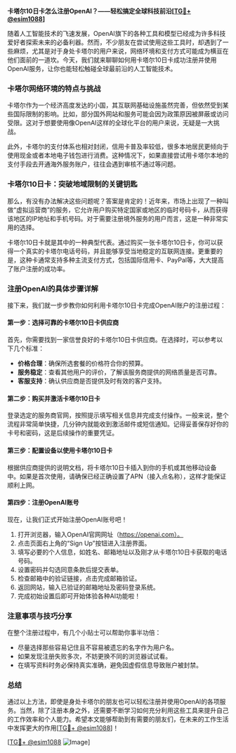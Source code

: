 **卡塔尔10日卡怎么注册OpenAI？——轻松搞定全球科技前沿[[TG💪+ @esim1088](https://t.me/s/esim1088)]**

随着人工智能技术的飞速发展，OpenAI旗下的各种工具和模型已经成为许多科技爱好者探索未来的必备利器。然而，不少朋友在尝试使用这些工具时，却遇到了一些麻烦，尤其是对于身处卡塔尔的用户来说，网络环境和支付方式可能成为横亘在他们面前的一道坎。今天，我们就来聊聊如何用卡塔尔10日卡成功注册并使用OpenAI服务，让你也能轻松触碰全球最前沿的人工智能技术。

### 卡塔尔网络环境的特点与挑战

卡塔尔作为一个经济高度发达的小国，其互联网基础设施虽然完善，但依然受到某些国际限制的影响。比如，部分国外网站和服务可能会因为政策原因被屏蔽或访问受限。这对于想要使用像OpenAI这样的全球化平台的用户来说，无疑是一大挑战。

此外，卡塔尔的支付体系也相对封闭，信用卡普及率较低，很多本地居民更倾向于使用现金或者本地电子钱包进行消费。这种情况下，如果直接尝试用卡塔尔本地的支付手段去开通海外服务账户，往往会遇到审核不通过等问题。

### 卡塔尔10日卡：突破地域限制的关键钥匙

那么，有没有办法解决这些问题呢？答案是肯定的！近年来，市场上出现了一种叫做“虚拟运营商”的服务，它允许用户购买特定国家或地区的临时号码卡，从而获得该地区的IP地址和手机号码。对于需要注册境外服务的用户而言，这是一种非常实用的选择。

卡塔尔10日卡就是其中的一种典型代表。通过购买一张卡塔尔10日卡，你可以获得一个真实的卡塔尔电话号码，并且能够享受当地稳定的互联网连接。更重要的是，这种卡通常支持多种主流支付方式，包括国际信用卡、PayPal等，大大提高了账户注册的成功率。

### 注册OpenAI的具体步骤详解

接下来，我们就一步步教你如何利用卡塔尔10日卡完成OpenAI账户的注册过程：

#### 第一步：选择可靠的卡塔尔10日卡供应商

首先，你需要找到一家信誉良好的卡塔尔10日卡供应商。在选择时，可以参考以下几个标准：
- **价格合理**：确保所选套餐的价格符合你的预算。
- **服务稳定**：查看其他用户的评价，了解该服务商提供的网络质量是否可靠。
- **客服支持**：确认供应商是否提供及时有效的客户支持。

#### 第二步：购买并激活卡塔尔10日卡

登录选定的服务商官网，按照提示填写相关信息并完成支付操作。一般来说，整个流程非常简单快捷，几分钟内就能收到激活邮件或短信通知。记得妥善保存好你的卡号和密码，这是后续操作的重要凭证。

#### 第三步：配置设备以使用卡塔尔10日卡

根据供应商提供的说明文档，将卡塔尔10日卡插入到你的手机或其他移动设备中。如果是首次使用，请确保已经正确设置了APN（接入点名称），这样才能保证顺利上网。

#### 第四步：注册OpenAI账号

现在，让我们正式开始注册OpenAI账号吧！

1. 打开浏览器，输入OpenAI官网网址（https://openai.com）。
2. 点击页面右上角的“Sign Up”按钮进入注册界面。
3. 填写必要的个人信息，如姓名、邮箱地址以及刚才从卡塔尔10日卡获取的电话号码。
4. 设置密码并勾选同意条款后提交表单。
5. 检查邮箱中的验证链接，点击完成邮箱验证。
6. 返回网站，输入已验证的邮箱地址及密码登录系统。
7. 完成初始设置后即可开始体验各种AI功能啦！

### 注意事项与技巧分享

在整个注册过程中，有几个小贴士可以帮助你事半功倍：
- 尽量选择那些容易记住且不容易被遗忘的名字作为用户名。
- 如果发现注册失败多次，不妨更换不同的浏览器试试看。
- 在填写资料时务必保持真实准确，避免因虚假信息导致账户被封禁。

### 总结

通过以上方法，即使是身处卡塔尔的朋友也可以轻松注册并使用OpenAI的各项服务。当然，除了注册本身之外，还需要不断学习如何充分利用这些工具来提升自己的工作效率和个人能力。希望本文能够帮助到有需要的朋友们，在未来的工作生活中发挥更大的作用[[TG💪+ @esim1088](https://t.me/s/esim1088)]！

[[TG💪+ @esim1088](https://t.me/s/esim1088) ![Image](https://i.postimg.cc/4NQfJmqS/Snipaste-2025-05-13-00-14-12.png)]